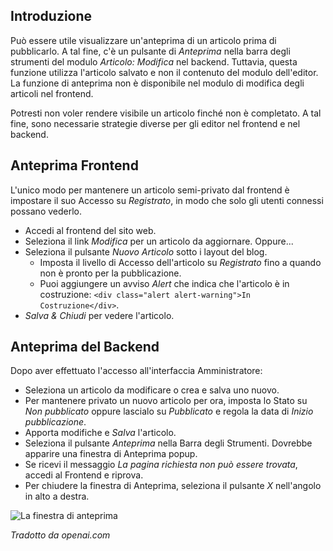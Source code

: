 <!-- Filename: J4.x:Article_Preview / Display title: Articolo: Anteprima   -->

## Introduzione

Può essere utile visualizzare un'anteprima di un articolo prima di pubblicarlo. A tal fine, c'è un pulsante di *Anteprima* nella barra degli strumenti del modulo *Articolo: Modifica* nel backend. Tuttavia, questa funzione utilizza l'articolo salvato e non il contenuto del modulo dell'editor. La funzione di anteprima non è disponibile nel modulo di modifica degli articoli nel frontend.

Potresti non voler rendere visibile un articolo finché non è completato. A tal fine, sono necessarie strategie diverse per gli editor nel frontend e nel backend.

## Anteprima Frontend

L'unico modo per mantenere un articolo semi-privato dal frontend è impostare
il suo Accesso su *Registrato*, in modo che solo gli utenti connessi possano vederlo.

- Accedi al frontend del sito web.
- Seleziona il link *Modifica* per un articolo da aggiornare. Oppure...
- Seleziona il pulsante *Nuovo Articolo* sotto i layout del blog.
  - Imposta il livello di Accesso dell'articolo su *Registrato* fino a quando non è pronto per la pubblicazione.
  - Puoi aggiungere un avviso *Alert* che indica che l'articolo è in costruzione: `<div class="alert alert-warning">In Costruzione</div>`.
- *Salva & Chiudi* per vedere l'articolo.

## Anteprima del Backend

Dopo aver effettuato l'accesso all'interfaccia Amministratore:

- Seleziona un articolo da modificare o crea e salva uno nuovo.
- Per mantenere privato un nuovo articolo per ora, imposta lo Stato su *Non pubblicato* oppure lascialo su *Pubblicato* e regola la data di *Inizio pubblicazione*.
- Apporta modifiche e *Salva* l'articolo.
- Seleziona il pulsante *Anteprima* nella Barra degli Strumenti. Dovrebbe apparire una finestra di Anteprima popup.
- Se ricevi il messaggio *La pagina richiesta non può essere trovata*, accedi al Frontend e riprova.
- Per chiudere la finestra di Anteprima, seleziona il pulsante *X* nell'angolo in alto a destra.

![La finestra di anteprima](../../../en/images/getting-started/article-edit-preview.png)

*Tradotto da openai.com*


